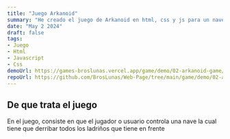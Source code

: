 ```yaml
---
title: "Juego Arkanoid"
summary: "He creado el juego de Arkanoid en html, css y js para un navegador"
date: "May 2 2024"
draft: false
tags:
- Juego
- Html
- Javascript
- Css
demoUrl: https://games-broslunas.vercel.app/game/demo/02-arkanoid-game/
repoUrl: https://github.com/BrosLunas/Web-Page/tree/main/game/demo/02-arkanoid-game
---
```


## De que trata el juego
En el juego, consiste en que el jugador o usuario controla una nave la cual tiene que derribar todos los ladriños que tiene en frente
